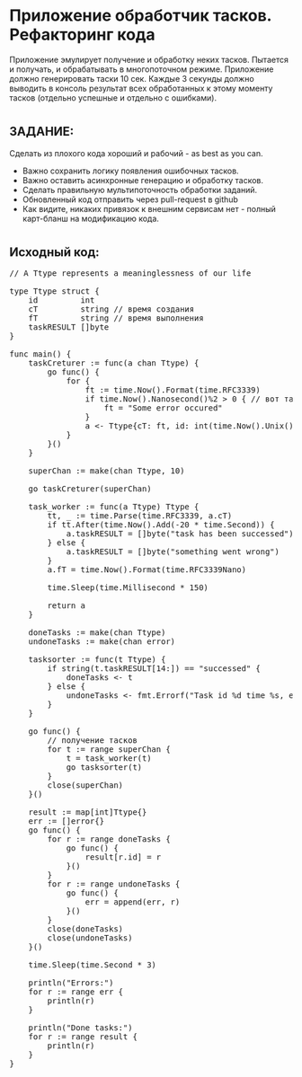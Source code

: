 # Приложение обработчик тасков. Рефакторинг кода

Приложение эмулирует получение и обработку неких тасков. Пытается и получать, и обрабатывать в многопоточном режиме.
Приложение должно генерировать таски 10 сек. Каждые 3 секунды должно выводить в консоль результат всех обработанных к этому моменту тасков (отдельно успешные и отдельно с ошибками).

#
## ЗАДАНИЕ: 
Сделать из плохого кода хороший и рабочий - as best as you can.

- Важно сохранить логику появления ошибочных тасков.
- Важно оставить асинхронные генерацию и обработку тасков.
- Сделать правильную мультипоточность обработки заданий.
- Обновленный код отправить через pull-request в github
- Как видите, никаких привязок к внешним сервисам нет - полный карт-бланш на модификацию кода.
 
# 
## Исходный код:
<pre>
// A Ttype represents a meaninglessness of our life 

type Ttype struct {
	id         int
	cT         string // время создания
	fT         string // время выполнения
	taskRESULT []byte
}

func main() {
	taskCreturer := func(a chan Ttype) {
		go func() {
			for {
				ft := time.Now().Format(time.RFC3339)
				if time.Now().Nanosecond()%2 > 0 { // вот такое условие появления ошибочных тасков
					ft = "Some error occured"
				}
				a <- Ttype{cT: ft, id: int(time.Now().Unix())} // передаем таск на выполнение
			}
		}()
	}

	superChan := make(chan Ttype, 10)

	go taskCreturer(superChan)

	task_worker := func(a Ttype) Ttype {
		tt, _ := time.Parse(time.RFC3339, a.cT)
		if tt.After(time.Now().Add(-20 * time.Second)) {
			a.taskRESULT = []byte("task has been successed")
		} else {
			a.taskRESULT = []byte("something went wrong")
		}
		a.fT = time.Now().Format(time.RFC3339Nano)

		time.Sleep(time.Millisecond * 150)

		return a
	}

	doneTasks := make(chan Ttype)
	undoneTasks := make(chan error)

	tasksorter := func(t Ttype) {
		if string(t.taskRESULT[14:]) == "successed" {
			doneTasks <- t
		} else {
			undoneTasks <- fmt.Errorf("Task id %d time %s, error %s", t.id, t.cT, t.taskRESULT)
		}
	}

	go func() {
		// получение тасков
		for t := range superChan {
			t = task_worker(t)
			go tasksorter(t)
		}
		close(superChan)
	}()

	result := map[int]Ttype{}
	err := []error{}
	go func() {
		for r := range doneTasks {
			go func() {
				result[r.id] = r
			}()
		}
		for r := range undoneTasks {
			go func() {
				err = append(err, r)
			}()
		}
		close(doneTasks)
		close(undoneTasks)
	}()

	time.Sleep(time.Second * 3)

	println("Errors:")
	for r := range err {
		println(r)
	}

	println("Done tasks:")
	for r := range result {
		println(r)
	}
}
